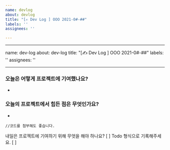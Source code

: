 ```yaml
---
name: devlog
about: devlog
title: "[✍️ Dev Log ] OOO 2021-0#-##"
labels: ''
assignees: ''

---
```


---
name: dev-log
about: dev-log
title: "[✍️ Dev Log ] OOO 2021-0#-##"
labels: ''
assignees: ''

---

### 오늘은 어떻게 프로젝트에 기여했나요?
- 
### 오늘의 프로젝트에서 힘든 점은 무엇인가요?
- 
```
//코드를 첨부해도 좋습니다.
```
내일은 프로젝트에 기여하기 위해 무엇을 해야 하나요?
[ ] Todo 형식으로 기록해주세요.
[ ]
